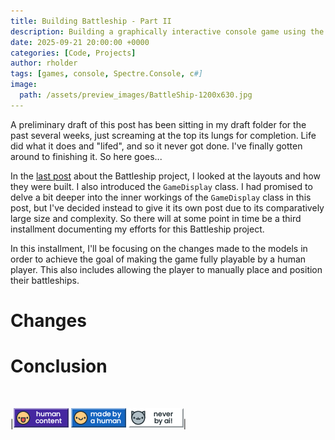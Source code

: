 ```yaml
---
title: Building Battleship - Part II
description: Building a graphically interactive console game using the Spectre.Console library
date: 2025-09-21 20:00:00 +0000
categories: [Code, Projects]
author: rholder
tags: [games, console, Spectre.Console, c#]
image:
  path: /assets/preview_images/BattleShip-1200x630.jpg
---
```


A preliminary draft of this post has been sitting in my draft folder for the past several weeks, just screaming at the top its lungs for completion. Life did what it does and "lifed", and so it never got done. I've finally gotten around to finishing it. So here goes...

In the [last post](/posts/Building-Battleship-Part-1/) about the Battleship project, I looked at the layouts and how they were built. I also introduced the `GameDisplay` class. I had promised to delve a bit deeper into the inner workings of the `GameDisplay` class in this post, but I've decided instead to give it its own post due to its comparatively large size and complexity. So there will at some point in time be a third installment documenting my efforts for this Battleship project.

In this installment, I'll be focusing on the changes made to the models in order to achieve the goal of making the game fully playable by a human player. This also includes allowing the player to manually place and position their battleships. 

# Changes

# Conclusion

<br>

|![HumanContent](/assets/posts/badges/HumanContent_08.png) ![MadeByAHuman](/assets/posts/badges/MadeByAHuman_07.png) ![NeverByAI](/assets/posts/badges/NeverByAi_01.png)| 
